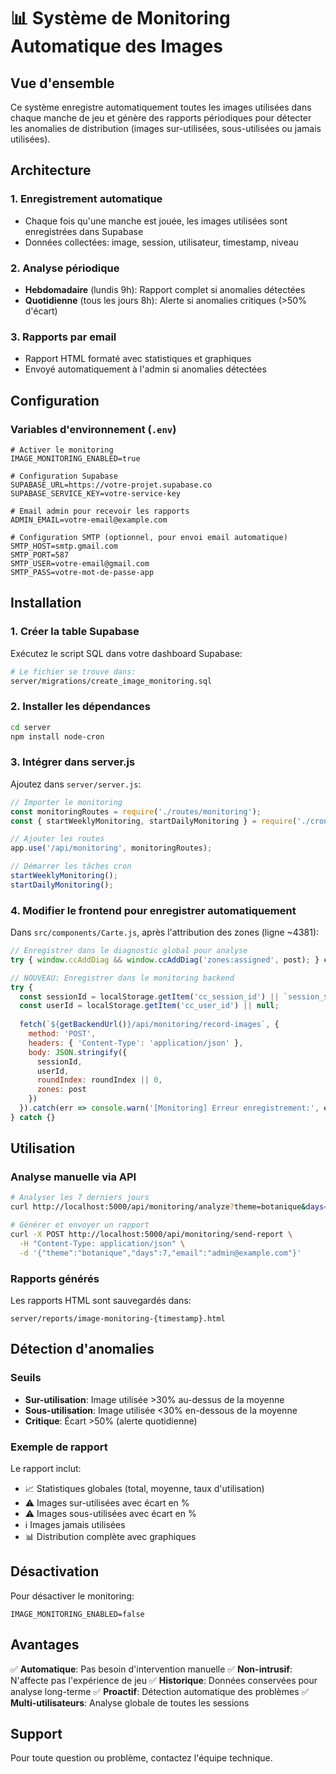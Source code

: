 # 📊 Système de Monitoring Automatique des Images

## Vue d'ensemble

Ce système enregistre automatiquement toutes les images utilisées dans chaque manche de jeu et génère des rapports périodiques pour détecter les anomalies de distribution (images sur-utilisées, sous-utilisées ou jamais utilisées).

## Architecture

### 1. Enregistrement automatique
- Chaque fois qu'une manche est jouée, les images utilisées sont enregistrées dans Supabase
- Données collectées: image, session, utilisateur, timestamp, niveau

### 2. Analyse périodique
- **Hebdomadaire** (lundis 9h): Rapport complet si anomalies détectées
- **Quotidienne** (tous les jours 8h): Alerte si anomalies critiques (>50% d'écart)

### 3. Rapports par email
- Rapport HTML formaté avec statistiques et graphiques
- Envoyé automatiquement à l'admin si anomalies détectées

## Configuration

### Variables d'environnement (`.env`)

```env
# Activer le monitoring
IMAGE_MONITORING_ENABLED=true

# Configuration Supabase
SUPABASE_URL=https://votre-projet.supabase.co
SUPABASE_SERVICE_KEY=votre-service-key

# Email admin pour recevoir les rapports
ADMIN_EMAIL=votre-email@example.com

# Configuration SMTP (optionnel, pour envoi email automatique)
SMTP_HOST=smtp.gmail.com
SMTP_PORT=587
SMTP_USER=votre-email@gmail.com
SMTP_PASS=votre-mot-de-passe-app
```

## Installation

### 1. Créer la table Supabase

Exécutez le script SQL dans votre dashboard Supabase:

```bash
# Le fichier se trouve dans:
server/migrations/create_image_monitoring.sql
```

### 2. Installer les dépendances

```bash
cd server
npm install node-cron
```

### 3. Intégrer dans server.js

Ajoutez dans `server/server.js`:

```javascript
// Importer le monitoring
const monitoringRoutes = require('./routes/monitoring');
const { startWeeklyMonitoring, startDailyMonitoring } = require('./cronJobs');

// Ajouter les routes
app.use('/api/monitoring', monitoringRoutes);

// Démarrer les tâches cron
startWeeklyMonitoring();
startDailyMonitoring();
```

### 4. Modifier le frontend pour enregistrer automatiquement

Dans `src/components/Carte.js`, après l'attribution des zones (ligne ~4381):

```javascript
// Enregistrer dans le diagnostic global pour analyse
try { window.ccAddDiag && window.ccAddDiag('zones:assigned', post); } catch {}

// NOUVEAU: Enregistrer dans le monitoring backend
try {
  const sessionId = localStorage.getItem('cc_session_id') || `session_${Date.now()}`;
  const userId = localStorage.getItem('cc_user_id') || null;
  
  fetch(`${getBackendUrl()}/api/monitoring/record-images`, {
    method: 'POST',
    headers: { 'Content-Type': 'application/json' },
    body: JSON.stringify({
      sessionId,
      userId,
      roundIndex: roundIndex || 0,
      zones: post
    })
  }).catch(err => console.warn('[Monitoring] Erreur enregistrement:', err));
} catch {}
```

## Utilisation

### Analyse manuelle via API

```bash
# Analyser les 7 derniers jours
curl http://localhost:5000/api/monitoring/analyze?theme=botanique&days=7

# Générer et envoyer un rapport
curl -X POST http://localhost:5000/api/monitoring/send-report \
  -H "Content-Type: application/json" \
  -d '{"theme":"botanique","days":7,"email":"admin@example.com"}'
```

### Rapports générés

Les rapports HTML sont sauvegardés dans:
```
server/reports/image-monitoring-{timestamp}.html
```

## Détection d'anomalies

### Seuils

- **Sur-utilisation**: Image utilisée >30% au-dessus de la moyenne
- **Sous-utilisation**: Image utilisée <30% en-dessous de la moyenne
- **Critique**: Écart >50% (alerte quotidienne)

### Exemple de rapport

Le rapport inclut:
- 📈 Statistiques globales (total, moyenne, taux d'utilisation)
- ⚠️ Images sur-utilisées avec écart en %
- ⚠️ Images sous-utilisées avec écart en %
- ℹ️ Images jamais utilisées
- 📊 Distribution complète avec graphiques

## Désactivation

Pour désactiver le monitoring:

```env
IMAGE_MONITORING_ENABLED=false
```

## Avantages

✅ **Automatique**: Pas besoin d'intervention manuelle
✅ **Non-intrusif**: N'affecte pas l'expérience de jeu
✅ **Historique**: Données conservées pour analyse long-terme
✅ **Proactif**: Détection automatique des problèmes
✅ **Multi-utilisateurs**: Analyse globale de toutes les sessions

## Support

Pour toute question ou problème, contactez l'équipe technique.
